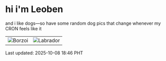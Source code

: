 # hi i'm Leoben

and i like dogs—so have some random dog pics that change whenever my CRON feels like it

|  |  |
|--------|----------|
| ![Borzoi](https://random-dog-vercel.vercel.app/api/random-borzoi?v=1759920386) | ![Labrador](https://random-dog-vercel.vercel.app/api/random-labrador?v=1759920386) |

Last updated: 2025-10-08 18:46 PHT
